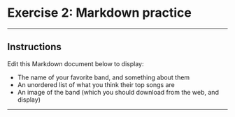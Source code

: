 # Exercise 2: Markdown practice

---
## Instructions
Edit this Markdown document below to display:

- The name of your favorite band, and something about them
- An unordered list of what you think their top songs are
- An image of the band (which you should download from the web, and display)

----
